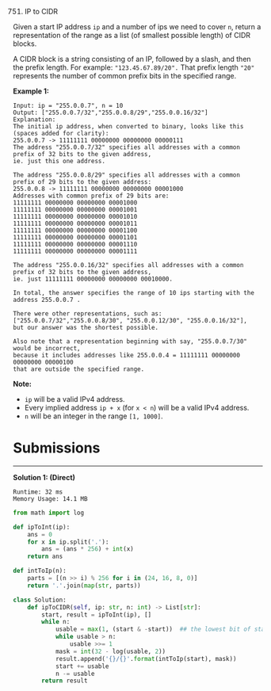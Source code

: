 751. IP to CIDR

Given a start IP address `ip` and a number of ips we need to cover `n`, return a representation of the range as a list (of smallest possible length) of CIDR blocks.

A CIDR block is a string consisting of an IP, followed by a slash, and then the prefix length. For example: `"123.45.67.89/20".` That prefix length `"20"` represents the number of common prefix bits in the specified range.

**Example 1:**
```
Input: ip = "255.0.0.7", n = 10
Output: ["255.0.0.7/32","255.0.0.8/29","255.0.0.16/32"]
Explanation:
The initial ip address, when converted to binary, looks like this (spaces added for clarity):
255.0.0.7 -> 11111111 00000000 00000000 00000111
The address "255.0.0.7/32" specifies all addresses with a common prefix of 32 bits to the given address,
ie. just this one address.

The address "255.0.0.8/29" specifies all addresses with a common prefix of 29 bits to the given address:
255.0.0.8 -> 11111111 00000000 00000000 00001000
Addresses with common prefix of 29 bits are:
11111111 00000000 00000000 00001000
11111111 00000000 00000000 00001001
11111111 00000000 00000000 00001010
11111111 00000000 00000000 00001011
11111111 00000000 00000000 00001100
11111111 00000000 00000000 00001101
11111111 00000000 00000000 00001110
11111111 00000000 00000000 00001111

The address "255.0.0.16/32" specifies all addresses with a common prefix of 32 bits to the given address,
ie. just 11111111 00000000 00000000 00010000.

In total, the answer specifies the range of 10 ips starting with the address 255.0.0.7 .

There were other representations, such as:
["255.0.0.7/32","255.0.0.8/30", "255.0.0.12/30", "255.0.0.16/32"],
but our answer was the shortest possible.

Also note that a representation beginning with say, "255.0.0.7/30" would be incorrect,
because it includes addresses like 255.0.0.4 = 11111111 00000000 00000000 00000100 
that are outside the specified range.
```

**Note:**

* `ip` will be a valid IPv4 address.
* Every implied address `ip + x` (for `x < n`) will be a valid IPv4 address.
* `n` will be an integer in the range `[1, 1000]`.

# Submissions
---
**Solution 1: (Direct)**
```
Runtime: 32 ms
Memory Usage: 14.1 MB
```
```python
from math import log

def ipToInt(ip):
    ans = 0
    for x in ip.split('.'):
        ans = (ans * 256) + int(x)
    return ans

def intToIp(n):
    parts = [(n >> i) % 256 for i in (24, 16, 8, 0)]
    return '.'.join(map(str, parts))

class Solution:    
    def ipToCIDR(self, ip: str, n: int) -> List[str]:
        start, result = ipToInt(ip), []
        while n:
            usable = max(1, (start & -start))  ## the lowest bit of start
            while usable > n:
                usable >>= 1
            mask = int(32 - log(usable, 2))
            result.append('{}/{}'.format(intToIp(start), mask))
            start += usable
            n -= usable
        return result
```